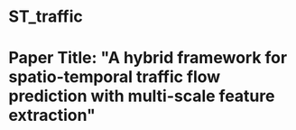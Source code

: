 # ST_traffic
# Paper Title: "A hybrid framework for spatio-temporal traffic flow prediction with multi-scale feature extraction"
